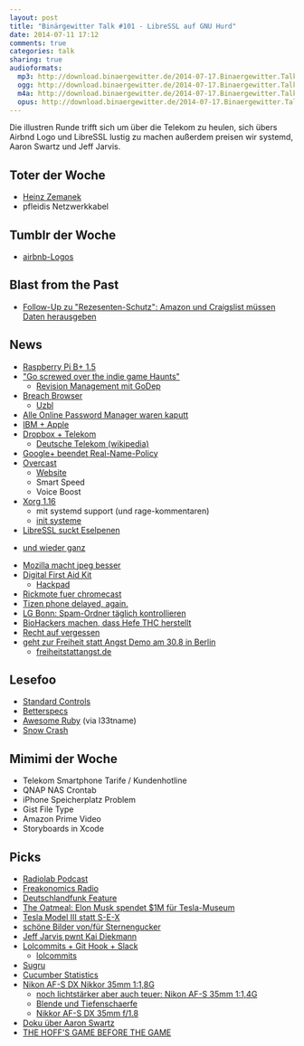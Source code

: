 ```yaml
---
layout: post
title: "Binärgewitter Talk #101 - LibreSSL auf GNU Hurd"
date: 2014-07-11 17:12
comments: true
categories: talk
sharing: true
audioformats:
  mp3: http://download.binaergewitter.de/2014-07-17.Binaergewitter.Talk.101.mp3
  ogg: http://download.binaergewitter.de/2014-07-17.Binaergewitter.Talk.101.ogg
  m4a: http://download.binaergewitter.de/2014-07-17.Binaergewitter.Talk.101.m4a
  opus: http://download.binaergewitter.de/2014-07-17.Binaergewitter.Talk.101.opus
---
```

Die illustren Runde trifft sich um über die Telekom zu heulen, sich übers Airbnd Logo und LibreSSL lustig zu machen außerdem preisen wir systemd, Aaron Swartz und Jeff Jarvis.

## Toter der Woche

- [Heinz Zemanek](http://futurezone.at/digital-life/oesterreichischer-computerpionier-heinz-zemanek-ist-tot/75.350.384 )
- pfleidis Netzwerkkabel

## Tumblr der Woche

- [airbnb-Logos]( http://airbnblogos.tumblr.com/ )

## Blast from the Past

- [Follow-Up zu "Rezesenten-Schutz": Amazon und Craigslist müssen Daten herausgeben]( http://arstechnica.com/tech-policy/2014/07/judge-orders-unmasking-of-amazon-com-negative-reviewers/ )

## News

- [Raspberry Pi B+ 1.5]( http://www.raspberrypi.org/blog/#introducing-raspberry-pi-model-b-plus )
- ["Go screwed over the indie game Haunts"]( http://forums.thedailywtf.com/forums/t/27755.aspx )
  - [Revision Management mit GoDep]( http://www.goinggo.net/2013/10/manage-dependencies-with-godep.html )
- [Breach Browser]( http://breach.cc/ )
  * [Uzbl]( http://www.uzbl.org/ )
- [Alle Online Password Manager waren kaputt]( http://www.darknet.org.uk/2014/07/password-manager-security-lastpass-roboform-etc-safe/ )
- [IBM + Apple]( http://www-03.ibm.com/press/us/en/pressrelease/44370.wss )
- [Dropbox + Telekom]( https://blog.dropbox.com/2014/07/dropbox-and-deutsche-telekom-partner-in-europe/ )
  - [Deutsche Telekom (wikipedia)]( http://de.wikipedia.org/wiki/Deutsche_Telekom )
- [Google+ beendet Real-Name-Policy]( https://plus.google.com/u/0/+googleplus/posts/V5XkYQYYJqy )
- [Overcast]( http://www.marco.org/2014/07/16/overcast )
    - [Website]( https://overcast.fm/ )
    - Smart Speed
    - Voice Boost
- [Xorg 1.16]( http://beta.slashdot.org/story/204735 )
  * mit systemd support (und rage-kommentaren)
  * [init systeme](http://en.wikipedia.org/wiki/Operating_system_service_management )
- [LibreSSL suckt Eselpenen]( http://arstechnica.com/security/2014/07/only-a-few-days-old-openssl-fork-libressl-is-declared-unsafe-for-linux/ )
 * [und wieder ganz]( http://linux.slashdot.org/story/14/07/16/1950235/libressl-prng-vulnerability-patched?utm_source=rss1.0mainlinkanon&utm_medium=feed )
- [Mozilla macht jpeg besser](http://www.pro-linux.de/news/1/21296/mozjpeg-20-erhoeht-die-jpeg-kompression.html )
- [Digital First Aid Kit]( https://github.com/RaReNet/DFAK )
    * [Hackpad]( https://hackpad.com/The-Digital-First-Aid-Kit-PdhSvxKOM5M )
- [Rickmote fuer chromecast](http://www.wired.com/2014/07/rickroll-innocent-televisions-with-this-google-chromecast-hack/ )
- [Tizen phone delayed, again.]( http://arstechnica.com/gadgets/2014/07/samsungs-first-tizen-phone-delayed-again/ )
- [LG Bonn: Spam-Ordner täglich kontrollieren]( http://www.spiegel.de/netzwelt/web/spam-ordner-geschaeftliche-e-mails-muessen-taeglich-kontrolliert-werden-a-981136.html )
- [BioHackers machen, dass Hefe THC herstellt]( http://beta.slashdot.org/story/204521 )
- [Recht auf vergessen]( http://www.googlewatchblog.de/2014/07/hidden-google-sammlung-recht/ )
- [geht zur Freiheit statt Angst Demo am 30.8 in Berlin]( http://www.heise.de/newsticker/meldung/Freiheit-statt-Angst-2014-Bitte-Aufstehen-gegen-den-Ueberwachungswahn-2260766.html )
    * [freiheitstattangst.de]( https://freiheitstattangst.de/ )

## Lesefoo

- [Standard Controls]( http://inessential.com/2014/07/10/standard_controls )
- [Betterspecs]( http://betterspecs.org/ )
- [Awesome Ruby]( https://github.com/markets/awesome-ruby ) (via l33tname)
- [Snow Crash]( http://amzn.to/1peY41q )

## Mimimi der Woche

- Telekom Smartphone Tarife / Kundenhotline
- QNAP NAS Crontab
- iPhone Speicherplatz Problem
- Gist File Type
- Amazon Prime Video
- Storyboards in Xcode

## Picks

- [Radiolab Podcast]( http://www.radiolab.org/series/podcasts/ )
- [Freakonomics Radio]( http://freakonomics.com/radio/ )
- [Deutschlandfunk Feature]( http://www.deutschlandradio.de/feature.625.de.html )
- [The Oatmeal: Elon Musk spendet $1M für Tesla-Museum]( http://theoatmeal.com/blog/musk_tesla_museum )
- [Tesla Model III statt S-E-X]( http://mashable.com/2014/07/15/tesla-model-iii/ )
- [schöne Bilder von/für Sternengucker](http://www.heise.de/foto/meldung/Astro-Fotografie-Bilder-fuer-Sternegucker-2251684.html?hg=1&hgi=8&hgf=false )
- [Jeff Jarvis pwnt Kai Diekmann]( http://www.kraftfuttermischwerk.de/blogg/us-journalist-jeff-jarvis-ohrfeigt-kai-diekmann-auf-twitter/ )
- [Lolcommits + Git Hook + Slack]( https://gist.github.com/pfleidi/a67083ad0efe92594e01 )
    * [lolcommits]( https://github.com/mroth/lolcommits )
- [Sugru]( http://amzn.to/1kzXwAm )
- [Cucumber Statistics]( https://github.com/alienfast/cucumber_statistics )
- [Nikon AF-S DX Nikkor 35mm 1:1,8G]( http://amzn.to/1nPYI7z )
    * [noch lichtstärker aber auch teuer: Nikon AF-S 35mm 1:1,4G](http://www.amazon.de/gp/product/B001GCVA0U/ref=as_li_ss_tl?ie=UTF8&camp=1638&creative=19454&creativeASIN=B001GCVA0U&linkCode=as2&tag=trektrip )
    * [Blende und Tiefenschaerfe]( http://www.garten-pur.de/291/Garten-pur_Portal/Naturfotografie/Artikel/Fotografieren_-_Anleitungen_und_Tipps/Blende_und_Tiefenschaerfe.htm )
    * [Nikkor AF-S DX 35mm f/1.8]( http://www.photozone.de/nikon--nikkor-aps-c-lens-tests/628-nikkor3518dx )
- [Doku über Aaron Swartz](https://archive.org/details/TheInternetsOwnBoyTheStoryOfAaronSwartz )
- [THE HOFF'S GAME BEFORE THE GAME]( https://www.youtube.com/watch?v=L86CyCK2kvw )
